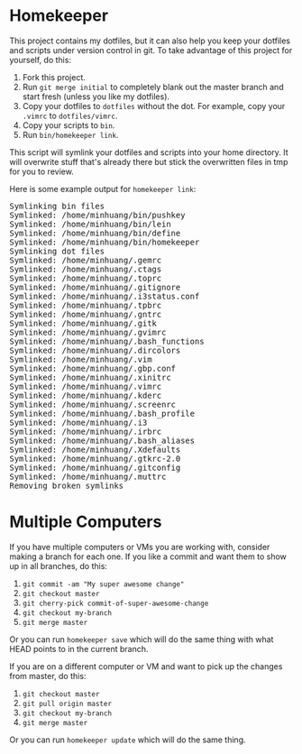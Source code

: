 Homekeeper
==========
This project contains my dotfiles, but it can also help you keep your dotfiles
and scripts under version control in git.  To take advantage of this project
for yourself, do this:

1.  Fork this project.
1.  Run `git merge initial` to completely blank out the master branch and
    start fresh (unless you like my dotfiles).
1.  Copy your dotfiles to `dotfiles` without the dot.  For example, copy your
    `.vimrc` to `dotfiles/vimrc`.
1.  Copy your scripts to `bin`.
1.  Run `bin/homekeeper link`.

This script will symlink your dotfiles and scripts into your home directory.
It will overwrite stuff that's already there but stick the overwritten files
in tmp for you to review.

Here is some example output for `homekeeper link`:

<pre>
Symlinking bin files
Symlinked: /home/minhuang/bin/pushkey
Symlinked: /home/minhuang/bin/lein
Symlinked: /home/minhuang/bin/define
Symlinked: /home/minhuang/bin/homekeeper
Symlinking dot files
Symlinked: /home/minhuang/.gemrc
Symlinked: /home/minhuang/.ctags
Symlinked: /home/minhuang/.toprc
Symlinked: /home/minhuang/.gitignore
Symlinked: /home/minhuang/.i3status.conf
Symlinked: /home/minhuang/.tpbrc
Symlinked: /home/minhuang/.gntrc
Symlinked: /home/minhuang/.gitk
Symlinked: /home/minhuang/.gvimrc
Symlinked: /home/minhuang/.bash_functions
Symlinked: /home/minhuang/.dircolors
Symlinked: /home/minhuang/.vim
Symlinked: /home/minhuang/.gbp.conf
Symlinked: /home/minhuang/.xinitrc
Symlinked: /home/minhuang/.vimrc
Symlinked: /home/minhuang/.kderc
Symlinked: /home/minhuang/.screenrc
Symlinked: /home/minhuang/.bash_profile
Symlinked: /home/minhuang/.i3
Symlinked: /home/minhuang/.irbrc
Symlinked: /home/minhuang/.bash_aliases
Symlinked: /home/minhuang/.Xdefaults
Symlinked: /home/minhuang/.gtkrc-2.0
Symlinked: /home/minhuang/.gitconfig
Symlinked: /home/minhuang/.muttrc
Removing broken symlinks
</pre>

Multiple Computers
==================
If you have multiple computers or VMs you are working with, consider making a
branch for each one.  If you like a commit and want them to show up in all
branches, do this:

1.  `git commit -am "My super awesome change"`
1.  `git checkout master`
1.  `git cherry-pick commit-of-super-awesome-change`
1.  `git checkout my-branch`
1.  `git merge master`

Or you can run `homekeeper save` which will do the same thing with what HEAD
points to in the current branch.

If you are on a different computer or VM and want to pick up the changes
from master, do this:

1.  `git checkout master`
1.  `git pull origin master`
1.  `git checkout my-branch`
1.  `git merge master`

Or you can run `homekeeper update` which will do the same thing.

